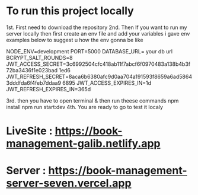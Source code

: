 # To run this project locally 
1st. First need to download the repository
2nd. Then If you want to run my server locally then first create an env file and add your variables i gave env examples below to suggest u how the env gonna be like

NODE_ENV=development
PORT=5000
DATABASE_URL= your db url
BCRYPT_SALT_ROUNDS=8
JWT_ACCESS_SECRET=3c6992504cfc418ab11f7abcf6f0970483a138b4b3f72ba3436f1e023bad
1ed6
JWT_REFRESH_SECRET=8aca6b6380afc9d0aa704a191593f8659a6ad58643dddfda6f4feb7ddaa9
6895
JWT_ACCESS_EXPIRES_IN=1d
JWT_REFRESH_EXPIRES_IN=365d

3rd. then you have to open terminal & then run theese commands 
      npm install 
      npm run start:dev
4th.  You are ready to go to test it localy

# LiveSite : https://book-management-galib.netlify.app
# Server   : https://book-management-server-seven.vercel.app
